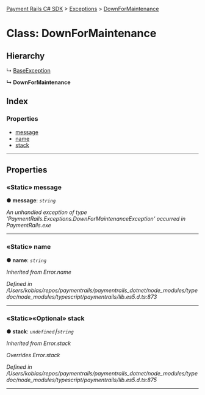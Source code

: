 [Payment Rails C# SDK](../README.md) > [Exceptions](../modules/exceptions.md) > [DownForMaintenance](../classes/exceptions.downformaintenance.md)



# Class: DownForMaintenance

## Hierarchy


↳  [BaseException](exceptions.baseexception.md)

**↳ DownForMaintenance**







## Index

### Properties

* [message](exceptions.downformaintenance.md#message)
* [name](exceptions.downformaintenance.md#name)
* [stack](exceptions.downformaintenance.md#stack)



---
## Properties
<a id="message"></a>

### «Static» message

**●  message**:  *`string`* 

*An unhandled exception of type 'PaymentRails.Exceptions.DownForMaintenanceException' occurred in PaymentRails.exe*





___

<a id="name"></a>

### «Static» name

**●  name**:  *`string`* 

*Inherited from Error.name*

*Defined in /Users/koblas/repos/paymentrails/paymentrails_dotnet/node_modules/typedoc/node_modules/typescript/paymentrails/lib.es5.d.ts:873*





___

<a id="stack"></a>

### «Static»«Optional» stack

**●  stack**:  *`undefined`⎮`string`* 

*Inherited from Error.stack*

*Overrides Error.stack*

*Defined in /Users/koblas/repos/paymentrails/paymentrails_dotnet/node_modules/typedoc/node_modules/typescript/paymentrails/lib.es5.d.ts:875*





___


